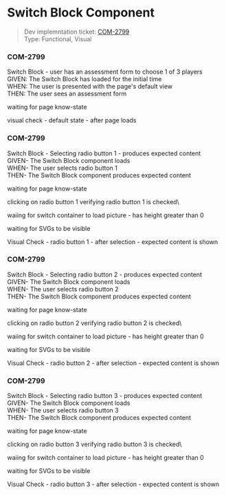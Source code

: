 # Switch Block Component
> Dev implemntation ticket: [COM-2799](https://everfi.atlassian.net/browse/COM-2799)    
Type: Functional, Visual

<!-- include: cypress/integration/blacksmith/switch.js -->

### COM-2799

Switch Block - user has an assessment form to choose 1 of 3 players\
GIVEN: The Switch Block has loaded for the initial time\
WHEN: The user is presented with the page's default view\
THEN: The user sees an assessment form

waiting for page know-state

visual check -  default state - after page loads

### COM-2799

Switch Block - Selecting radio button 1 - produces expected content\
GIVEN- The Switch Block component loads\
WHEN- The user selects radio button 1\
THEN- The Switch Block component produces expected content

waiting for page know-state

clicking on radio button 1
verifying radio button 1 is checked\

waiing for switch container to load picture - has height greater than 0

waiting for SVGs to be visible

Visual Check -  radio button 1 - after selection - expected content is shown

### COM-2799

Switch Block - Selecting radio button 2 - produces expected content\
GIVEN- The Switch Block component loads\
WHEN- The user selects radio button 2\
THEN- The Switch Block component produces expected content

waiting for page know-state

clicking on radio button 2
verifying radio button 2 is checked\

waiing for switch container to load picture - has height greater than 0

waiting for SVGs to be visible

Visual Check -  radio button 2 - after selection - expected content is shown

### COM-2799

Switch Block - Selecting radio button 3 - produces expected content\
GIVEN- The Switch Block component loads\
WHEN- The user selects radio button 3\
THEN- The Switch Block component produces expected content

waiting for page know-state

clicking on radio button 3
verifying radio button 3 is checked\

waiing for switch container to load picture - has height greater than 0

waiting for SVGs to be visible

Visual Check -  radio button 3 - after selection - expected content is shown

<!-- /include: cypress/integration/blacksmith/switch.js -->